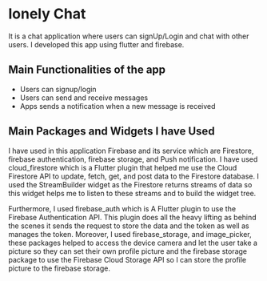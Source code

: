 # lonely Chat 

It is a chat application where users can signUp/Login and chat with other users. I developed this app using flutter and firebase.

## Main Functionalities of the app

* Users can signup/login 
* Users can send and receive messages 
* Apps sends a notification when a new message is received

## Main Packages and Widgets I have Used

I have used in this application Firebase and its service which are Firestore, firebase authentication, firebase storage, and Push notification. I have used cloud_firestore which is a Flutter plugin that helped me use the Cloud Firestore API to update, fetch, get, and post data to the Firestore database. I used the StreamBuilder widget as the Firestore returns streams of data so this widget helps me to listen to these streams and to build the widget tree. 

Furthermore, I used firebase_auth which is A Flutter plugin to use the Firebase Authentication API. This plugin does all the heavy lifting as behind the scenes it sends the request to store the data and the token as well as manages the token. Moreover, I used firebase_storage, and image_picker, these packages helped to access the device camera and let the user take a picture so they can set their own profile picture and the firebase storage package to use the Firebase Cloud Storage API so I can store the profile picture to the firebase storage.


